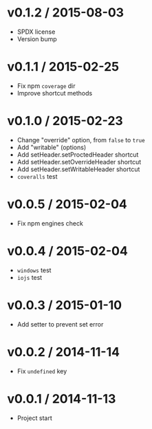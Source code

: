 v0.1.2 / 2015-08-03
==================

  * SPDX license
  * Version bump

v0.1.1 / 2015-02-25
==================

  * Fix npm `coverage` dir
  * Improve shortcut methods

v0.1.0 / 2015-02-23
==================

  * Change "override" option, from `false` to `true`
  * Add "writable" (options)
  * Add setHeader.setProctedHeader shortcut
  * Add setHeader.setOverrideHeader shortcut
  * Add setHeader.setWritableHeader shortcut
  * `coveralls` test

v0.0.5 / 2015-02-04
==================

  * Fix npm engines check

v0.0.4 / 2015-02-04
==================

  * `windows` test
  * `iojs` test

v0.0.3 / 2015-01-10
==================

  * Add setter to prevent set error

v0.0.2 / 2014-11-14
==================

  * Fix `undefined` key

v0.0.1 / 2014-11-13
==================

  * Project start
